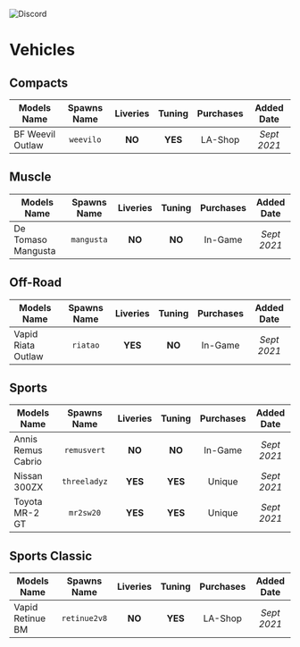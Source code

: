 ![Discord](https://img.shields.io/discord/851354005585264640?color=%235865F2&label=Discord&logo=discord&style=for-the-badge)

# Vehicles

<!-- ## Boats
## Commercials -->

## Compacts

| Models Name | Spawns Name | Liveries | Tuning | Purchases | Added Date |
| ----------- | :---------: | :------: | :----: | :-------: | :--------: |
| BF Weevil Outlaw | `weevilo` | **NO** | **YES** | LA-Shop | *Sept 2021* |

<!-- ## Coupes
## Cycles
## Emergency
## Helicopters
## Industrial
## Military
## Motorcycles-->
## Muscle 

| Models Name | Spawns Name | Liveries | Tuning | Purchases | Added Date |
| ----------- | :---------: | :------: | :----: | :-------: | :--------: |
| De Tomaso Mangusta | `mangusta` | **NO** | **NO** | In-Game | *Sept 2021* |

## Off-Road

| Models Name | Spawns Name | Liveries | Tuning | Purchases | Added Date |
| ----------- | :---------: | :------: | :----: | :-------: | :--------: |
| Vapid Riata Outlaw | `riatao` | **YES** | **NO** | In-Game | *Sept 2021* |

<!-- ## Open Wheel
## Planes
## SUVs
## Sedans
## Service -->

## Sports 

| Models Name | Spawns Name | Liveries | Tuning | Purchases | Added Date |
| ----------- | :---------: | :------: | :----: | :-------: | :--------: |
| Annis Remus Cabrio | `remusvert` | **NO** | **NO** | In-Game | *Sept 2021* |
| Nissan 300ZX | `threeladyz`| **YES** | **YES** | Unique | *Sept 2021* |
| Toyota MR-2 GT| `mr2sw20`| **YES** | **YES** | Unique | *Sept 2021* |

## Sports Classic

| Models Name | Spawns Name | Liveries | Tuning | Purchases | Added Date |
| ----------- | :---------: | :------: | :----: | :-------: | :--------: |
| Vapid Retinue BM | `retinue2v8` | **NO** | **YES** | LA-Shop | *Sept 2021* |

<!-- ## Super
## Trailer
## Trains
## Utility -->
